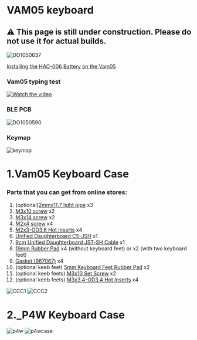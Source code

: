 # VAM05 keyboard
## ⚠️ This page is still under construction. Please do not use it for actual builds.
![DO1050637](https://github.com/user-attachments/assets/fcf20ec7-d250-40b2-9dc2-8ceea85f7d7c)

[Installing the HAC-006 Battery on the Vam05](https://www.youtube.com/watch?v=nf2Lfo7mWOo)

### Vam05 typing test
[![Watch the video](https://img.youtube.com/vi/t32Cq-oB5yc/0.jpg)](https://www.youtube.com/watch?v=t32Cq-oB5yc)

### BLE PCB
![DO1050590](https://github.com/user-attachments/assets/90faf69d-e296-4b16-a9a9-82fabb80c278)

### Keymap
![keymap](https://github.com/user-attachments/assets/eae2b62c-9242-449d-a5a0-7853587d8611)

# 1.Vam05 Keyboard Case
### Parts that you can get from online stores:
1. (optional)[2mmx11.7 light pipe](https://www.aliexpress.com/item/1005006222625168.html?spm=a2g0o.detail.pcDetailBottomMoreOtherSeller.4.72f2NftKNftKTH&gps-id=pcDetailBottomMoreOtherSeller&scm=1007.40196.439370.0&scm_id=1007.40196.439370.0&scm-url=1007.40196.439370.0&pvid=b57cd1a0-8e76-4e38-8b3b-5f4d05b64347&_t=gps-id:pcDetailBottomMoreOtherSeller,scm-url:1007.40196.439370.0,pvid:b57cd1a0-8e76-4e38-8b3b-5f4d05b64347,tpp_buckets:668%232846%238115%232000&pdp_ext_f=%7B%22order%22%3A%2219%22%2C%22eval%22%3A%221%22%2C%22sceneId%22%3A%2230050%22%7D&pdp_npi=4%40dis%21GBP%211.28%211.28%21%21%2112.10%2112.10%21%4021038e1e17494784789748290eae03%2112000036349580327%21rec%21UK%216343852343%21X&utparam-url=scene%3ApcDetailBottomMoreOtherSeller%7Cquery_from%3A) x3 
2. [M3x10 screw](https://www.aliexpress.com/item/1005004179534786.html?spm=a2g0o.productlist.main.10.eea5493f4uoFC4&aem_p4p_detail=202506080202543719277579238900003490342&algo_pvid=32611623-4362-4cad-b20e-9a435ddd85e5&algo_exp_id=32611623-4362-4cad-b20e-9a435ddd85e5-9&pdp_ext_f=%7B%22order%22%3A%22456%22%2C%22eval%22%3A%221%22%7D&pdp_npi=4%40dis%21GBP%211.24%210.81%21%21%211.63%211.06%21%402103864c17493733743022032e7a1c%2112000028300654706%21sea%21UK%216343852343%21X&curPageLogUid=oarhR68vySRO&utparam-url=scene%3Asearch%7Cquery_from%3A&search_p4p_id=202506080202543719277579238900003490342_3) x2
3. [M3x14 screw](https://www.aliexpress.com/item/1005004179534786.html?spm=a2g0o.productlist.main.10.eea5493f4uoFC4&aem_p4p_detail=202506080202543719277579238900003490342&algo_pvid=32611623-4362-4cad-b20e-9a435ddd85e5&algo_exp_id=32611623-4362-4cad-b20e-9a435ddd85e5-9&pdp_ext_f=%7B%22order%22%3A%22456%22%2C%22eval%22%3A%221%22%7D&pdp_npi=4%40dis%21GBP%211.24%210.81%21%21%211.63%211.06%21%402103864c17493733743022032e7a1c%2112000028300654706%21sea%21UK%216343852343%21X&curPageLogUid=oarhR68vySRO&utparam-url=scene%3Asearch%7Cquery_from%3A&search_p4p_id=202506080202543719277579238900003490342_3) x2
4. [M2x4 screw](https://www.aliexpress.com/item/1005004179534786.html?spm=a2g0o.productlist.main.10.eea5493f4uoFC4&aem_p4p_detail=202506080202543719277579238900003490342&algo_pvid=32611623-4362-4cad-b20e-9a435ddd85e5&algo_exp_id=32611623-4362-4cad-b20e-9a435ddd85e5-9&pdp_ext_f=%7B%22order%22%3A%22456%22%2C%22eval%22%3A%221%22%7D&pdp_npi=4%40dis%21GBP%211.24%210.81%21%21%211.63%211.06%21%402103864c17493733743022032e7a1c%2112000028300654706%21sea%21UK%216343852343%21X&curPageLogUid=oarhR68vySRO&utparam-url=scene%3Asearch%7Cquery_from%3A&search_p4p_id=202506080202543719277579238900003490342_3) x4
5. [M2x3-OD3.6 Hot Inserts](https://www.aliexpress.com/item/1005008173116098.html?spm=a2g0o.productlist.main.27.16f742ddP3Dxac&algo_pvid=0991217f-d625-48ab-b44c-828bdd279fa0&algo_exp_id=0991217f-d625-48ab-b44c-828bdd279fa0-26&pdp_ext_f=%7B%22order%22%3A%2215%22%2C%22eval%22%3A%221%22%7D&pdp_npi=4%40dis%21GBP%212.85%212.85%21%21%213.76%213.76%21%402103956a17493732729253693e0789%2112000044101064070%21sea%21UK%216343852343%21X&curPageLogUid=EfNCatfwjrDD&utparam-url=scene%3Asearch%7Cquery_from%3A) x4
6. [Unified Daughterboard C5-JSH](https://42keebs.eu/shop/parts/unified-daughterboard-udb-c3-c4-c5/?attribute_version=C5%20JSH) x1
7. [9cm Unified Daughterboard JST-SH Cable](https://42keebs.eu/shop/parts/unified-daughterboard-jst-sh-cable/?attribute_length=9%20cm) x1
8. [19mm Rubber Pad](https://www.aliexpress.com/item/1005004298624587.html?src=google&pdp_npi=4%40dis!GBP!0.54!0.46!!!!!%40!12000028674693772!ppc!!!&src=google&albch=shopping&acnt=494-037-6276&isdl=y&slnk=&plac=&mtctp=&albbt=Google_7_shopping&aff_platform=google&aff_short_key=UneMJZVf&gclsrc=aw.ds&&albagn=888888&&ds_e_adid=&ds_e_matchtype=&ds_e_device=c&ds_e_network=x&ds_e_product_group_id=&ds_e_product_id=en1005004298624587&ds_e_product_merchant_id=565165598&ds_e_product_country=GB&ds_e_product_language=en&ds_e_product_channel=online&ds_e_product_store_id=&ds_url_v=2&albcp=17859500389&albag=&isSmbAutoCall=false&needSmbHouyi=false&gad_source=1&gad_campaignid=17190468917&gbraid=0AAAAADznYb8KaOKPenGSUBswWNehJT6PA&gclid=CjwKCAjw6ZTCBhBOEiwAqfwJd7O7pL7HvBeurTEP--vj6i6Jlp-SyW1xKuFxrvgk1NIXmTPEtil0yRoCqKcQAvD_BwE) x4 (without keyboard feet) or x2 (with two keyboard feet)
9. [Gasket (967067)](https://www.aliexpress.com/item/1005008153965037.html?spm=a2g0o.productlist.main.4.6853nXL3nXL3y1&algo_pvid=632dd66e-0616-451a-a85a-3c5eb73ffb1f&algo_exp_id=632dd66e-0616-451a-a85a-3c5eb73ffb1f-3&pdp_ext_f=%7B%22order%22%3A%222%22%2C%22eval%22%3A%221%22%7D&pdp_npi=4%40dis%21GBP%212.09%212.09%21%21%2119.78%2119.78%21%40211b80d117494807402092207eed17%2112000044014932651%21sea%21UK%216338142563%21X&curPageLogUid=JsAxes6uRvns&utparam-url=scene%3Asearch%7Cquery_from%3A) x4
10. (optional keeb feet) [5mm Keyboard Feet Rubber Pad](https://www.aliexpress.com/item/1005002619943801.html?src=google&pdp_npi=4%40dis!GBP!1.18!1.18!!!!!%40!12000037722193572!ppc!!!&src=google&albch=shopping&acnt=742-864-1166&isdl=y&slnk=&plac=&mtctp=&albbt=Google_7_shopping&aff_platform=google&aff_short_key=UneMJZVf&gclsrc=aw.ds&&albagn=888888&&ds_e_adid=&ds_e_matchtype=&ds_e_device=c&ds_e_network=x&ds_e_product_group_id=&ds_e_product_id=en1005002619943801&ds_e_product_merchant_id=108132440&ds_e_product_country=GB&ds_e_product_language=en&ds_e_product_channel=online&ds_e_product_store_id=&ds_url_v=2&albcp=22583283287&albag=&isSmbAutoCall=false&needSmbHouyi=false&gad_source=1&gad_campaignid=22586945239&gbraid=0AAAAA99aYpeU3h1B1xGbIw34ADbJ-Poqz&gclid=CjwKCAjw6ZTCBhBOEiwAqfwJd_1dLIztRK_0vXsYjuUWDCpkPY8V85Yg4SDP4u7I4Bk-Bxt5cx8qHhoCogwQAvD_BwE) x2
12.  (optional keeb feets) [M3x10 Set Screw](https://www.aliexpress.com/item/1005007437626242.html?spm=a2g0o.productlist.main.22.4c19w4v2w4v2g4&aem_p4p_detail=20250608025039873944920309600003615029&algo_pvid=44a50d37-4160-4f56-9012-2e59d60d9047&algo_exp_id=44a50d37-4160-4f56-9012-2e59d60d9047-21&pdp_ext_f=%7B%22order%22%3A%2232%22%2C%22eval%22%3A%221%22%7D&pdp_npi=4%40dis%21GBP%211.31%210.84%21%21%2112.38%217.92%21%40211b876e17493762390884258e6b68%2112000040753488267%21sea%21UK%216343852343%21X&curPageLogUid=ccn7W1sXQhma&utparam-url=scene%3Asearch%7Cquery_from%3A&search_p4p_id=20250608025039873944920309600003615029_6) x2
13.  (optional keeb feets) [M3x3.4-OD3.4 Hot Inserts](https://www.aliexpress.com/item/1005006356290627.html?spm=a2g0o.productlist.main.22.1e0c1e17ovnVzX&aem_p4p_detail=202506080256245446359631005480003144335&algo_pvid=7fe0e115-bddb-432a-8fcb-87697665dff4&algo_exp_id=7fe0e115-bddb-432a-8fcb-87697665dff4-21&pdp_ext_f=%7B%22order%22%3A%2258%22%2C%22eval%22%3A%221%22%7D&pdp_npi=4%40dis%21GBP%213.36%213.36%21%21%2131.78%2131.78%21%40211b815c17493765844335926ef92f%2112000036872725928%21sea%21UK%216343852343%21X&curPageLogUid=gBrvpEZXizcT&utparam-url=scene%3Asearch%7Cquery_from%3A&search_p4p_id=202506080256245446359631005480003144335_6) x4

![CCC1](https://github.com/user-attachments/assets/64db1936-0225-4a75-ba63-46c4045e9729)
![CCC2](https://github.com/user-attachments/assets/0fa6f59f-3934-443f-853b-fd58100480dd)


# 2._P4W Keyboard Case
![p4w](https://github.com/user-attachments/assets/e9e42f7d-7e36-42e9-8eb2-f778de7d3805)
![p4wcase](https://github.com/user-attachments/assets/012ec113-af00-4234-afff-6ddd71f523d8)
